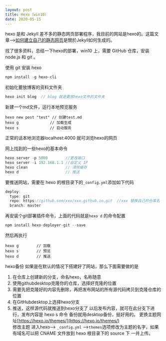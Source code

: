 ```yaml
---
layout: post
title: Hexo（win10）
date: 2020-05-15
---
```

 hexo 是和 Jekyll 差不多的静态网页部署程序，我目前的网站是hexo的。这篇文章-->[如何建立自己的静态网页](/2020/04/26/2020-4-26-web/)是關於Jekyll如何生成的。

 找了很多资料，总结一下hexo的部署，win10 上，需要 GitHub 仓库，安装 node.js 和 git 。

 使用 git 安装 hexo
 ```js
 npm install -g hexo-cli
 ```
 初始化要放博客的资料文件夹
 ```js
 hexo init blog  // blog 就是要放hexo文件的文件夹
 ```
 新建一个md文件，运行本地预览服务
 ```
 hexo new post "test" // 创建test.md  
 hexo g              // 加载生成
 hexo s              // 启动服务
 ```
 正常的话本地浏览器localhost:4000 就可浏览hexo的网页

网上找到的一些hexo的基本命令
```js
hexo server -p 5000        //更改端口
hexo server -i 192.168.1.1 //自定义 IP
hexo clean                 // 清除缓存
hexo d                     // 推送
```
要推送网站，需要在 hexo 的根目录下的`_config.yml`添加如下代码
```js
deploy:
  type: git
  repo: https://github.com/xxx/xxx.github.io.git  //xxx 替换自己的仓库名
  branch: master
```
再安装个git部署插件命令，上面的代码就是`hexo d` 的命令配置
```js
npm install hexo-deployer-git --save
```
然后再执行
```
hexo g        // 加载
hexo s        // 预览
hexo d        // 推送
```
hexo备份
如果是在默认的情况下搭建好了网站，那么下面需要做的是  
1. 在仓库上创建新的分支，命名hexo，名称随意
2. 使用githubdesktop克隆你的仓库，选择好克隆的位置
3. 需要先把克隆好的内容先删除，再把发布网站的所有源代码拷贝到克隆仓库的位置
4. 在GitHubdesktop上选择hexo分支
5. 推送，这样源代码就推送到hexo分支了
以后发布内容，就可在此分支下进行，发布内容是 hexo s 命令  备份就用desktop备份，挺好用的。
更换主题网址[https://hexo.io/themes/](https://hexo.io/themes/)  
修改主题 进入hexo--> `_config.yml` -->`themes`选项修改为主题的名字，如果有域名可以把 CNAME 文件放到 hexo 根目录下的 source 下 一并上传。
